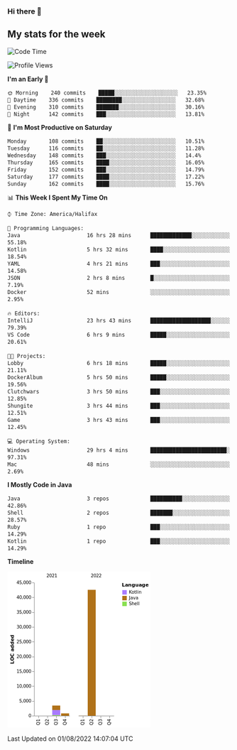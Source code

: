 ### Hi there 👋

## My stats for the week
<!--START_SECTION:waka-->
![Code Time](http://img.shields.io/badge/Code%20Time-356%20hrs%2027%20mins-blue)

![Profile Views](http://img.shields.io/badge/Profile%20Views-0-blue)

**I'm an Early 🐤** 

```text
🌞 Morning    240 commits    █████░░░░░░░░░░░░░░░░░░░░   23.35% 
🌆 Daytime    336 commits    ████████░░░░░░░░░░░░░░░░░   32.68% 
🌃 Evening    310 commits    ███████░░░░░░░░░░░░░░░░░░   30.16% 
🌙 Night      142 commits    ███░░░░░░░░░░░░░░░░░░░░░░   13.81%

```
📅 **I'm Most Productive on Saturday** 

```text
Monday       108 commits    ██░░░░░░░░░░░░░░░░░░░░░░░   10.51% 
Tuesday      116 commits    ██░░░░░░░░░░░░░░░░░░░░░░░   11.28% 
Wednesday    148 commits    ███░░░░░░░░░░░░░░░░░░░░░░   14.4% 
Thursday     165 commits    ████░░░░░░░░░░░░░░░░░░░░░   16.05% 
Friday       152 commits    ███░░░░░░░░░░░░░░░░░░░░░░   14.79% 
Saturday     177 commits    ████░░░░░░░░░░░░░░░░░░░░░   17.22% 
Sunday       162 commits    ████░░░░░░░░░░░░░░░░░░░░░   15.76%

```


📊 **This Week I Spent My Time On** 

```text
⌚︎ Time Zone: America/Halifax

💬 Programming Languages: 
Java                     16 hrs 28 mins      █████████████░░░░░░░░░░░░   55.18% 
Kotlin                   5 hrs 32 mins       ████░░░░░░░░░░░░░░░░░░░░░   18.54% 
YAML                     4 hrs 21 mins       ███░░░░░░░░░░░░░░░░░░░░░░   14.58% 
JSON                     2 hrs 8 mins        █░░░░░░░░░░░░░░░░░░░░░░░░   7.19% 
Docker                   52 mins             ░░░░░░░░░░░░░░░░░░░░░░░░░   2.95%

🔥 Editors: 
IntelliJ                 23 hrs 43 mins      ███████████████████░░░░░░   79.39% 
VS Code                  6 hrs 9 mins        █████░░░░░░░░░░░░░░░░░░░░   20.61%

🐱‍💻 Projects: 
Lobby                    6 hrs 18 mins       █████░░░░░░░░░░░░░░░░░░░░   21.11% 
DockerAlbum              5 hrs 50 mins       █████░░░░░░░░░░░░░░░░░░░░   19.56% 
Clutchwars               3 hrs 50 mins       ███░░░░░░░░░░░░░░░░░░░░░░   12.85% 
Shungite                 3 hrs 44 mins       ███░░░░░░░░░░░░░░░░░░░░░░   12.51% 
Game                     3 hrs 43 mins       ███░░░░░░░░░░░░░░░░░░░░░░   12.45%

💻 Operating System: 
Windows                  29 hrs 4 mins       ████████████████████████░   97.31% 
Mac                      48 mins             ░░░░░░░░░░░░░░░░░░░░░░░░░   2.69%

```

**I Mostly Code in Java** 

```text
Java                     3 repos             ██████████░░░░░░░░░░░░░░░   42.86% 
Shell                    2 repos             ███████░░░░░░░░░░░░░░░░░░   28.57% 
Ruby                     1 repo              ███░░░░░░░░░░░░░░░░░░░░░░   14.29% 
Kotlin                   1 repo              ███░░░░░░░░░░░░░░░░░░░░░░   14.29%

```


**Timeline**

![Chart not found](https://raw.githubusercontent.com/lyndseyy/lyndseyy/main/charts/bar_graph.png) 


 Last Updated on 01/08/2022 14:07:04 UTC
<!--END_SECTION:waka-->